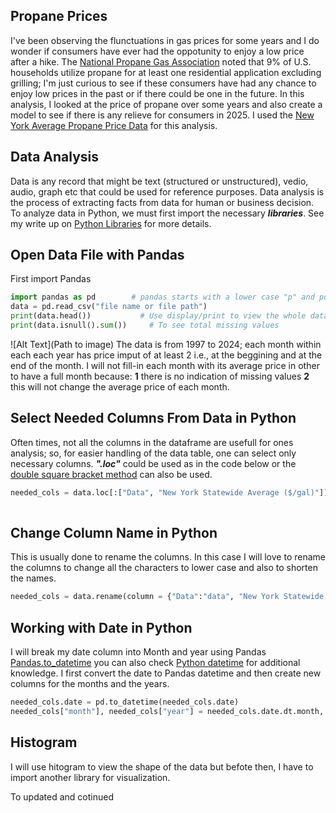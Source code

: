 ## Propane Prices
I've been observing the flunctuations in gas prices for some years and I do wonder if consumers have ever had the oppotunity to enjoy a low price after a hike. The [National Propane Gas Association](https://www.npga.org/news-resources/2020-residential-energy-consumption-survey-recs/) noted that 9% of U.S. households utilize propane for at least one residential application excluding grilling; I'm just curious to see if these consumers have had any chance to enjoy low prices in the past or if there could be one in the future. In this analysis, I looked at the price of propane over some years and also create a model to see if there is any relieve for consumers in 2025. 
I used the [New York Average Propane Price Data](https://catalog.data.gov/dataset/average-residential-retail-propane-prices-by-region-beginning-1997-4888e) for this analysis.

## Data Analysis
Data is any record that might be text (structured or unstructured), vedio, audio, graph etc that could be used for reference purposes. Data analysis is the process of extracting facts from data for human or business decision. 
To analyze data in Python, we must first import the necessary ***libraries***. See my write up on [Python Libraries](https://github.com/dataglyder/Basic-Python-Libraries.io) for more details.

## Open Data File with Pandas
First import Pandas
``` Python
import pandas as pd        # pandas starts with a lower case "p" and pd is just an alias for pandas.
data = pd.read_csv("file name or file path")
print(data.head())           # Use display/print to view the whole data table or data.head() to view first 5 rows.
print(data.isnull().sum())     # To see total missing values
```
![Alt Text](Path to image)
The data is from 1997 to 2024; each month within each each year has price imput of at least 2 i.e., at the beggining and at the end of the month. I will not fill-in each month with its average price in other to have a full month because:
**1** there is no indication of missing values
**2** this will not change the average price of each month.

## Select Needed Columns From Data in Python
Often times, not all the columns in the dataframe are usefull for ones analysis; so, for easier handling of the data table, one can select only necessary columns. ***".loc"*** could be used as in the code below or the [double square bracket method](https://pandas.pydata.org/docs/user_guide/indexing.html) can also be used. 
``` Python
needed_cols = data.loc[:["Data", "New York Statewide Average ($/gal)"]] # ":" selected all the rows and "Data" and "New York Statewide Average ($/gal)"   
                                                                        # were the columns selected.
```
## Change Column Name in Python
This is usually done to rename the columns. In this case I will love to rename the columns to change all the characters to lower case and also to shorten the names.
``` Python
needed_cols = data.rename(column = {"Data":"data", "New York Statewide Average ($/gal)":"ny_st_avg"}]
```
## Working with Date in Python
I will break my date column into Month and year using Pandas [Pandas.to_datetime](https://pandas.pydata.org/docs/reference/api/pandas.to_datetime.html) you can also check [Python datetime](https://docs.python.org/3/library/datetime.html#module-datetime) for additional knowledge.
I first convert the date to Pandas datetime and then create new columns for the months and the years.
``` Python
needed_cols.date = pd.to_datetime(needed_cols.date)
needed_cols["month"], needed_cols["year"] = needed_cols.date.dt.month, needed_cols.date.dt.month
```
## Histogram
I will use hitogram to view the shape of the data but befote then, I have to import another library for visualization.

To updated and cotinued
 



